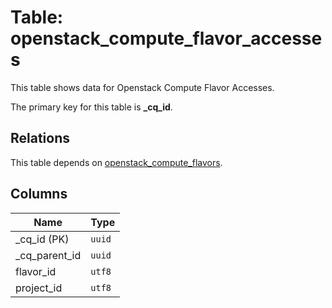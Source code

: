 # Table: openstack_compute_flavor_accesses

This table shows data for Openstack Compute Flavor Accesses.

The primary key for this table is **_cq_id**.

## Relations

This table depends on [openstack_compute_flavors](openstack_compute_flavors.md).

## Columns

| Name          | Type          |
| ------------- | ------------- |
|_cq_id (PK)|`uuid`|
|_cq_parent_id|`uuid`|
|flavor_id|`utf8`|
|project_id|`utf8`|